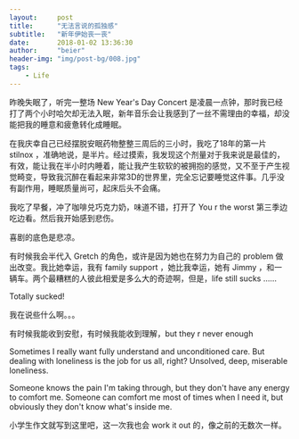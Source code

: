 ```yaml
---
layout:     post
title:      "无法言说的孤独感"
subtitle:   "新年伊始丧一丧"
date:       2018-01-02 13:36:30
author:     "beier"
header-img: "img/post-bg/008.jpg"
tags:
    - Life
---
```


昨晚失眠了，听完一整场 New Year's Day Concert 是凌晨一点钟，那时我已经打了两个小时哈欠却无法入眠，新年音乐会让我感到了一丝不需理由的幸福，却没能把我的睡意和疲惫转化成睡眠。

在我庆幸自己已经摆脱安眠药物整整三周后的三小时，我吃了18年的第一片 stilnox ，准确地说，是半片。经过摸索，我发现这个剂量对于我来说是最佳的，有效，能让我在半小时内睡着，能让我产生软软的被拥抱的感觉，又不至于产生视觉畸变，导致我沉醉在看起来非常3D的世界里，完全忘记要睡觉这件事。几乎没有副作用，睡眠质量尚可，起床后头不会痛。

我吃了早餐，冲了咖啡兑巧克力奶，味道不错，打开了 You r the worst 第三季边吃边看。然后我开始感到悲伤。

喜剧的底色是悲凉。

有时候我会半代入 Gretch 的角色，或许是因为她也在努力为自己的 problem 做出改变。我比她幸运，我有 family support ，她比我幸运，她有 Jimmy ，和一辆车。两个最糟糕的人彼此相爱是多么大的奇迹啊，但是，life still sucks ……

Totally sucked!



我在说些什么啊。。。

有时候我能收到安慰，有时候我能收到理解，but they r never enough

Sometimes I really want fully understand and unconditioned care. But dealing with loneliness is the job for us all, right? Unsolved, deep, miserable loneliness.

Someone knows the pain I'm taking through, but they don't have any energy to comfort me. Someone can comfort me most of times when I need it, but obviously they don't know what's inside me.

小学生作文就写到这里吧，这一次我也会 work it out 的，像之前的无数次一样。

